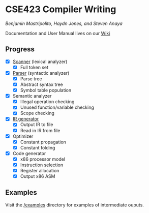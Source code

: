 # CSE423 Compiler Writing
_Benjamin Mastripolito, Haydn Jones, and Steven Anaya_

Documentation and User Manual lives on our [Wiki](https://github.com/benpm/CSE423/wiki)

## Progress
- [x] [Scanner](https://github.com/benpm/CSE423/wiki/Design#scanningparsing) (lexical analyzer)
    - [x] Full token set
- [x] [Parser](https://github.com/benpm/CSE423/wiki/Design#scanningparsing) (syntactic analyzer)
    - [x] Parse tree
    - [x] Abstract syntax tree
    - [x] Symbol table population
- [x] Semantic analyzer
    - [x] Illegal operation checking
    - [x] Unused function/variable checking
    - [x] Scope checking
- [X] [IR generator](https://github.com/benpm/CSE423/wiki/Specification#intermediate-representation)
    - [X] Output IR to file
    - [X] Read in IR from file
- [X] Optimizer
    - [X] Constant propagation
    - [X] Constant folding
- [X] Code generator
    - [X] x86 processor model
    - [X] Instruction selection
    - [X] Register allocation
    - [X] Output x86 ASM

## Examples
Visit the [/examples](/examples) directory for examples of intermediate ouputs.
